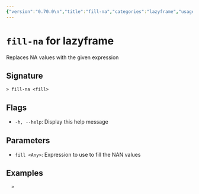 ```yaml
---
{"version":"0.70.0\n","title":"fill-na","categories":"lazyframe","usage":"Replaces NA values with the given expression\n"}
---
```

<!-- THIS FILE IS GENERATED BY update_book_commands.cjs USING NUSHELL'S HELP COMMANDS.
REFRAIN FROM EDITING IT MANUALLY.-->
# <code>fill-na</code> for lazyframe

<div class='command-title'>Replaces NA values with the given expression</div>

## Signature

```> fill-na <fill>```

## Flags

 * ```-h, --help```: Display this help message
## Parameters

 * ```fill <Any>```: Expression to use to fill the NAN values
## Examples

  
```shell
  > 
```


